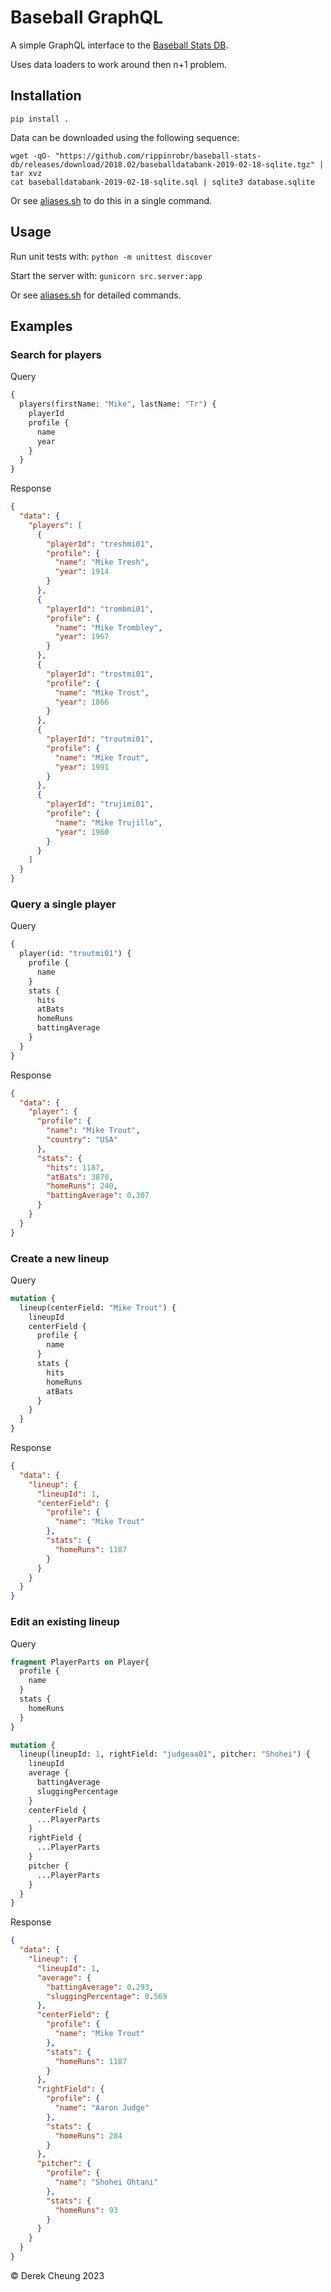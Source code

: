 # Baseball GraphQL

A simple GraphQL interface to the [Baseball Stats DB](https://github.com/rippinrobr/baseball-stats-db).

Uses data loaders to work around then n+1 problem.

## Installation

`pip install .`

Data can be downloaded using the following sequence:

```
wget -qO- "https://github.com/rippinrobr/baseball-stats-db/releases/download/2018.02/baseballdatabank-2019-02-18-sqlite.tgz" | tar xvz
cat baseballdatabank-2019-02-18-sqlite.sql | sqlite3 database.sqlite
```

Or see [aliases.sh](aliases.sh) to do this in a single command.

## Usage

Run unit tests with: `python -m unittest discover`

Start the server with: `gunicorn src.server:app`

Or see [aliases.sh](aliases.sh) for detailed commands.

## Examples

### Search for players

Query
```graphql
{
  players(firstName: "Mike", lastName: "Tr") {
    playerId
    profile {
      name
      year
    }
  }
}
```

Response
```json
{
  "data": {
    "players": [
      {
        "playerId": "treshmi01",
        "profile": {
          "name": "Mike Tresh",
          "year": 1914
        }
      },
      {
        "playerId": "trombmi01",
        "profile": {
          "name": "Mike Trombley",
          "year": 1967
        }
      },
      {
        "playerId": "trostmi01",
        "profile": {
          "name": "Mike Trost",
          "year": 1866
        }
      },
      {
        "playerId": "troutmi01",
        "profile": {
          "name": "Mike Trout",
          "year": 1991
        }
      },
      {
        "playerId": "trujimi01",
        "profile": {
          "name": "Mike Trujillo",
          "year": 1960
        }
      }
    ]
  }
}
```

### Query a single player

Query
```graphql
{
  player(id: "troutmi01") {
    profile {
      name
    }
    stats {
      hits
      atBats
      homeRuns
      battingAverage
    }
  }
}
```

Response
```json
{
  "data": {
    "player": {
      "profile": {
        "name": "Mike Trout",
        "country": "USA"
      },
      "stats": {
        "hits": 1187,
        "atBats": 3870,
        "homeRuns": 240,
        "battingAverage": 0.307
      }
    }
  }
}
```

### Create a new lineup

Query
```graphql
mutation {
  lineup(centerField: "Mike Trout") {
    lineupId
    centerField {
      profile {
        name
      }
      stats {
        hits
        homeRuns
        atBats
      }
    }
  }
}
```

Response
```json
{
  "data": {
    "lineup": {
      "lineupId": 1,
      "centerField": {
        "profile": {
          "name": "Mike Trout"
        },
        "stats": {
          "homeRuns": 1187
        }
      }
    }
  }
}
```

### Edit an existing lineup

Query
```graphql
fragment PlayerParts on Player{
  profile {
    name
  }
  stats {
    homeRuns
  }
}

mutation {
  lineup(lineupId: 1, rightField: "judgeaa01", pitcher: "Shohei") {
    lineupId
    average {
      battingAverage
      sluggingPercentage
    }
    centerField {
      ...PlayerParts
    }
    rightField {
      ...PlayerParts
    }
    pitcher {
      ...PlayerParts
    }
  }
}
```

Response
```json
{
  "data": {
    "lineup": {
      "lineupId": 1,
      "average": {
        "battingAverage": 0.293,
        "sluggingPercentage": 0.569
      },
      "centerField": {
        "profile": {
          "name": "Mike Trout"
        },
        "stats": {
          "homeRuns": 1187
        }
      },
      "rightField": {
        "profile": {
          "name": "Aaron Judge"
        },
        "stats": {
          "homeRuns": 284
        }
      },
      "pitcher": {
        "profile": {
          "name": "Shohei Ohtani"
        },
        "stats": {
          "homeRuns": 93
        }
      }
    }
  }
}
```

©️ Derek Cheung 2023
